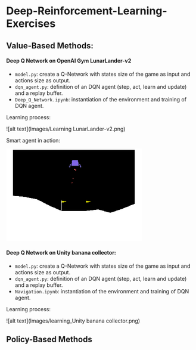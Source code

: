 # Deep-Reinforcement-Learning-Exercises


## Value-Based Methods:

#### Deep Q Network on OpenAI Gym LunarLander-v2

- `model.py`: create a Q-Network with states size of the game as input and actions size as output.
- `dqn_agent.py`: definition of an DQN agent (step, act, learn and update) and a replay buffer.
- `Deep_Q_Network.ipynb`: instantiation of the environment and training of DQN agent.

Learning process:

![alt text](Images/Learning LunarLander-v2.png)


Smart agent in action:

![alt text](Images/LunarLander-v2.png)


#### Deep Q Network on Unity banana collector:

- `model.py`: create a Q-Network with states size of the game as input and actions size as output.
- `dqn_agent.py`: definition of an DQN agent (step, act, learn and update) and a replay buffer.
- `Navigation.ipynb`: instantiation of the environment and training of DQN agent.

Learning process:

![alt text](Images/learning_Unity banana collector.png)


## Policy-Based Methods

